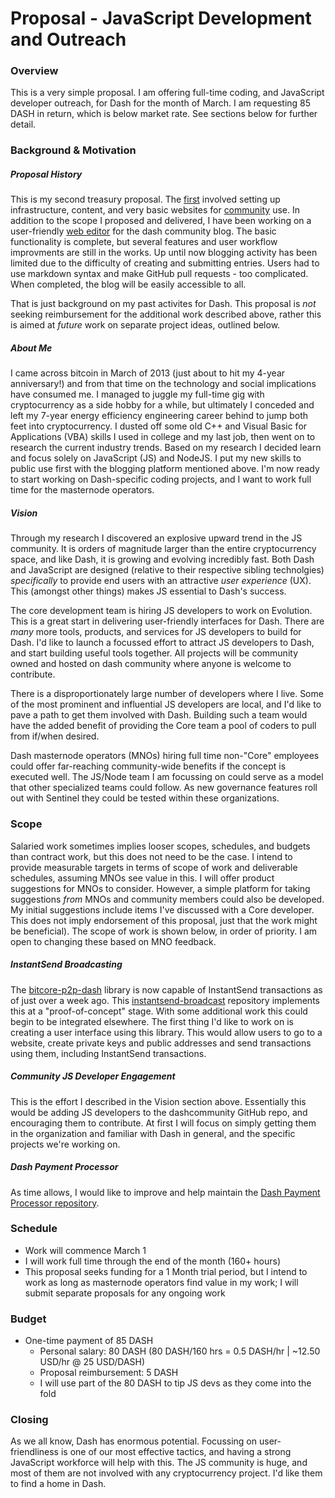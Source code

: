 # Proposal - JavaScript Development and Outreach 
### Overview
This is a very simple proposal.  I am offering full-time coding, and JavaScript developer outreach, for Dash for the month of March.  I am requesting 85 DASH in return, which is below market rate.  See sections below for further detail.

### Background & Motivation
##### Proposal History
This is my second treasury proposal.  The [first](https://dashcommunity.github.io/proposal-dash-community/) involved setting up infrastructure, content, and very basic websites for [community](https://github.com/dashcommunity) use.  In addition to the scope I proposed and delivered, I have been working on a user-friendly [web editor](https://dashcommunity.github.io/blog/compose/) for the dash community blog.  The basic functionality is complete, but several features and user workflow improvments are still in the works.  Up until now blogging activity has been limited due to the difficulty of creating and submitting entries.  Users had to use markdown syntax and make GitHub pull requests - too complicated.  When completed, the blog will be easily accessible to all.

That is just background on my past activites for Dash.  This proposal is *not* seeking reimbursement for the additional work described above, rather this is aimed at *future* work on separate project ideas, outlined below.

##### About Me
I came across bitcoin in March of 2013 (just about to hit my 4-year anniversary!) and from that time on the technology and social implications have consumed me.  I managed to juggle my full-time gig with cryptocurrency as a side hobby for a while, but ultimately I conceded and left my 7-year energy efficiency engineering career behind to jump both feet into cryptocurrency.  I dusted off some old C++ and Visual Basic for Applications (VBA) skills I used in college and my last job, then went on to research the current industry trends.  Based on my research I decided learn and focus solely on JavaScript (JS) and NodeJS.  I put my new skills to public use first with the blogging platform mentioned above.  I'm now ready to start working on Dash-specific coding projects, and I want to work full time for the masternode operators.

##### Vision
Through my research I discovered an explosive upward trend in the JS community.  It is orders of magnitude larger than the entire cryptocurrency space, and like Dash, it is growing and evolving incredibly fast.  Both Dash and JavaScript are designed (relative to their respective sibling technolgies) *specifically* to provide end users with an attractive *user experience* (UX).  This (amongst other things) makes JS essential to Dash's success.  

The core development team is hiring JS developers to work on Evolution.  This is a great start in delivering user-friendly interfaces for Dash.  There are *many* more tools, products, and services for JS developers to build for Dash. I'd like to launch a focussed effort to attract JS developers to Dash, and start building useful tools together.  All projects will be community owned and hosted on dash community where anyone is welcome to contribute.

There is a disproportionately large number of developers where I live.  Some of the most prominent and influential JS developers are local, and I'd like to pave a path to get them involved with Dash.  Building such a team would have the added benefit of providing the Core team a pool of coders to pull from if/when desired.

Dash masternode operators (MNOs) hiring full time non-"Core" employees could offer far-reaching community-wide benefits if the concept is executed well.  The JS/Node team I am focussing on could serve as a model that other specialized teams could follow.  As new governance features roll out with Sentinel they could be tested within these organizations. 

### Scope
Salaried work sometimes implies looser scopes, schedules, and budgets than contract work, but this does not need to be the case.  I intend to provide measurable targets in terms of scope of work and deliverable schedules, assuming MNOs see value in this.  I will offer product suggestions for MNOs to consider.  However, a simple platform for taking suggestions *from* MNOs and community members could also be developed.  My initial suggestions include items I've discussed with a Core developer.  This does not imply endorsement of this proposal, just that the work might be beneficial).  The scope of work is shown below, in order of priority.  I am open to changing these based on MNO feedback.

##### InstantSend Broadcasting
The [bitcore-p2p-dash](https://github.com/dashpay/bitcore-p2p-dash) library is now capable of InstantSend transactions as of just over a week ago.  This [instantsend-broadcast](https://github.com/snogcel/instantsend-broadcast) repository implements this at a "proof-of-concept" stage.  With some additional work this could begin to be integrated elsewhere.  The first thing I'd like to work on is creating a user interface using this library.  This would allow users to go to a website, create private keys and public addresses and send transactions using them, including InstantSend transactions.

##### Community JS Developer Engagement
This is the effort I described in the Vision section above.  Essentially this would be adding JS developers to the dashcommunity GitHub repo, and encouraging them to contribute.  At first I will focus on simply getting them in the organization and familiar with Dash in general, and the specific projects we're working on.

##### Dash Payment Processor
As time allows, I would like to improve and help maintain the [Dash Payment Processor repository](https://github.com/snogcel/dash-payment-processor/issues).

### Schedule
* Work will commence March 1
* I will work full time through the end of the month (160+ hours)
* This proposal seeks funding for a 1 Month trial period, but I intend to work as long as masternode operators find value in my work; I will submit separate proposals for any ongoing work

### Budget
* One-time payment of 85 DASH
  * Personal salary: 80 DASH (80 DASH/160 hrs = 0.5 DASH/hr | ~12.50 USD/hr @ 25 USD/DASH)
  * Proposal reimbursement: 5 DASH
  * I will use part of the 80 DASH to tip JS devs as they come into the fold


### Closing
As we all know, Dash has enormous potential.  Focussing on user-friendliness is one of our most effective tactics, and having a strong JavaScript workforce will help with this.  The JS community is huge, and most of them are not involved with any cryptocurrency project.  I'd like them to find a home in Dash.
